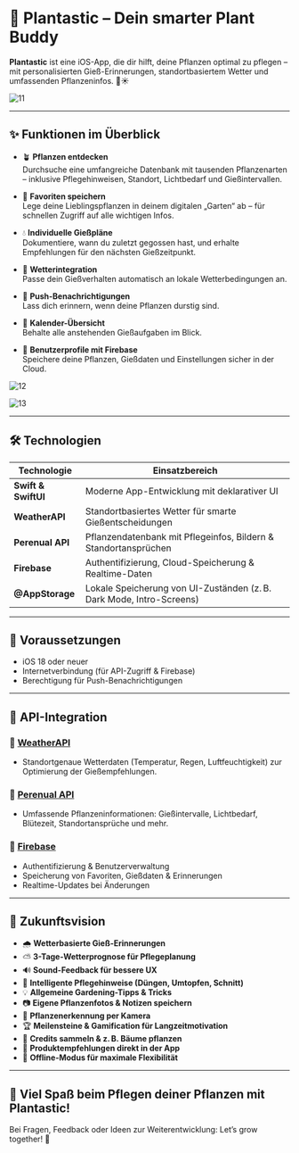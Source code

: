 # 🌿 Plantastic – Dein smarter Plant Buddy


**Plantastic** ist eine iOS-App, die dir hilft, deine Pflanzen optimal zu pflegen – mit personalisierten Gieß-Erinnerungen, standortbasiertem Wetter und umfassenden Pflanzeninfos. 🌱☀️


![11](https://github.com/user-attachments/assets/6455931d-bb95-47a4-a188-0388416e110a)



---

## ✨ Funktionen im Überblick

- 🪴 **Pflanzen entdecken**  
  Durchsuche eine umfangreiche Datenbank mit tausenden Pflanzenarten – inklusive Pflegehinweisen, Standort, Lichtbedarf und Gießintervallen.

- 🌟 **Favoriten speichern**  
  Lege deine Lieblingspflanzen in deinem digitalen „Garten“ ab – für schnellen Zugriff auf alle wichtigen Infos.

- 💧 **Individuelle Gießpläne**  
  Dokumentiere, wann du zuletzt gegossen hast, und erhalte Empfehlungen für den nächsten Gießzeitpunkt.

- 📍 **Wetterintegration**  
  Passe dein Gießverhalten automatisch an lokale Wetterbedingungen an.

- 🔔 **Push-Benachrichtigungen**  
  Lass dich erinnern, wenn deine Pflanzen durstig sind.

- 📆 **Kalender-Übersicht**  
  Behalte alle anstehenden Gießaufgaben im Blick.

- 🔐 **Benutzerprofile mit Firebase**  
  Speichere deine Pflanzen, Gießdaten und Einstellungen sicher in der Cloud.




![12](https://github.com/user-attachments/assets/f899d5f9-a409-4280-a2b1-89d7b7119ffd)



![13](https://github.com/user-attachments/assets/c1dcae12-dad7-4244-8be1-416a9fce226a)


---

## 🛠️ Technologien

| Technologie      | Einsatzbereich                                                                 |
|------------------|--------------------------------------------------------------------------------|
| **Swift & SwiftUI** | Moderne App-Entwicklung mit deklarativer UI                                 |
| **WeatherAPI**      | Standortbasiertes Wetter für smarte Gießentscheidungen                      |
| **Perenual API**    | Pflanzendatenbank mit Pflegeinfos, Bildern & Standortansprüchen             |
| **Firebase**        | Authentifizierung, Cloud-Speicherung & Realtime-Daten                       |
| **@AppStorage**     | Lokale Speicherung von UI-Zuständen (z. B. Dark Mode, Intro-Screens)        |

---

## 📲 Voraussetzungen

- iOS 18 oder neuer  
- Internetverbindung (für API-Zugriff & Firebase)  
- Berechtigung für Push-Benachrichtigungen

---

## 🔗 API-Integration

### 📍 [WeatherAPI](https://api.weatherapi.com/)  
- Standortgenaue Wetterdaten (Temperatur, Regen, Luftfeuchtigkeit) zur Optimierung der Gießempfehlungen.

### 🌱 [Perenual API](https://perenual.com/api/)  
- Umfassende Pflanzeninformationen: Gießintervalle, Lichtbedarf, Blütezeit, Standortansprüche und mehr.

### 🔐 [Firebase](https://firebase.google.com/)  
- Authentifizierung & Benutzerverwaltung  
- Speicherung von Favoriten, Gießdaten & Erinnerungen  
- Realtime-Updates bei Änderungen



---

## 🚀 Zukunftsvision

- 🌧 **Wetterbasierte Gieß-Erinnerungen**  
- ⛅️ **3-Tage-Wetterprognose für Pflegeplanung**  
- 🔊 **Sound-Feedback für bessere UX**  
- 🌿 **Intelligente Pflegehinweise (Düngen, Umtopfen, Schnitt)**  
- 💡 **Allgemeine Gardening-Tipps & Tricks**  
- 📷 **Eigene Pflanzenfotos & Notizen speichern**  
- 📸 **Pflanzenerkennung per Kamera**  
- 🏆 **Meilensteine & Gamification für Langzeitmotivation**  
- 🎯 **Credits sammeln & z. B. Bäume pflanzen**  
- 🔗 **Produktempfehlungen direkt in der App**  
- 📴 **Offline-Modus für maximale Flexibilität**

---

## 💚 Viel Spaß beim Pflegen deiner Pflanzen mit Plantastic!

Bei Fragen, Feedback oder Ideen zur Weiterentwicklung: Let’s grow together! 🌱
